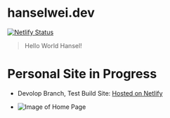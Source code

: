 # hanselwei.dev
[![Netlify Status](https://api.netlify.com/api/v1/badges/e1939fee-0a59-40be-b538-0f6024576640/deploy-status)](https://app.netlify.com/sites/hansel/deploys) 


> Hello World Hansel!

# Personal Site in Progress
- Devolop Branch, Test Build Site: [Hosted on Netlify](https://develop.hanselwei.dev/)


- ![Image of Home Page](https://i.imgur.com/6ZJb5HF.jpg)
